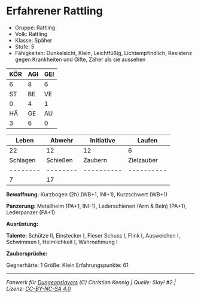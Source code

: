 # Erfahrener Rattling  
- Gruppe: Rattling  
- Volk: Rattling  
- Klasse: Späher  
- Stufe: 5  
- Fähigkeiten: Dunkelsicht, Klein, Leichtfüßig, Lichtempfindlich, Resistenz gegen Krankheiten und Gifte, Zäher als sie aussehen  


| KÖR | AGI | GEI |  
| --- | --- | --- |  
| 6   | 8   | 6   |
| ST  | BE  | VE  |  
| 0   | 4   | 1   |
| HÄ  | GE  | AU  |  
| 3   | 6   | 0   |


| Leben    | Abwehr   | Initiative | Laufen     |
| -------- | -------- | ---------- | ---------- |
| 22       | 12       | 12         | 6          |
| Schlagen | Schießen | Zaubern    | Zielzauber |
| -------- | -------- | ---------- | ---------- |
| 7        | 17       |            |            |

**Bewaffnung:**
Kurzbogen (2h) (WB+1, INI+1), Kurzschwert (WB+1)

**Panzerung:**
Metallhelm (PA+1, INI-1), Lederschienen (Arm & Bein) (PA+1), Lederpanzer (PA+1)

**Ausrüstung:**


**Talente:**
Schütze II, Einstecker I, Fieser Schuss I, Flink I, Ausweichen I, Schwimmen I, Heimlichkeit I, Wahrnehmung I

**Zaubersprüche:**


Gegnerhärte: 1
Größe: Klein
Erfahrungspunkte: 61



___
*Fanwerk für [Dungeonslayers](https://www.dungeonslayers.net/) (C) Christian Kennig | Quelle: Slay! #2 | Lizenz: [CC-BY-NC-SA 4.0](https://creativecommons.org/licenses/by-nc-sa/4.0/deed.de)*